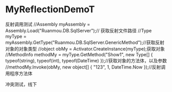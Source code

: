 ﻿# MyReflectionDemoT
反射调用测试
//Assembly myAssembly = Assembly.Load("Ruanmou.DB.SqlServer");// 获取反射文件路径
//Type myType = myAssembly.GetType("Ruanmou.DB.SqlServer.GenericMethod");//获取反射对象的对象类型
//object obMy = Activator.CreateInstance(myType);获取对象
//MethodInfo methodMy = myType.GetMethod("Show1", new Type[] { typeof(string), typeof(int), typeof(DateTime) });//获取对象的方法体，以及参数
//methodMy.Invoke(obMy, new object[] { "123", 1, DateTime.Now });//反射调用程序方法体

冲突测试，线下
